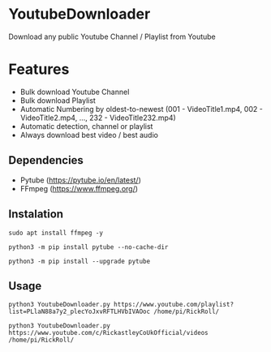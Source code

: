 # YoutubeDownloader
 Download any public Youtube Channel / Playlist from Youtube</br>
 
# Features
 * Bulk download Youtube Channel
 * Bulk download Playlist
 * Automatic Numbering by oldest-to-newest (001 - VideoTitle1.mp4, 002 - VideoTitle2.mp4, ..., 232 - VideoTitle232.mp4)
 * Automatic detection, channel or playlist
 * Always download best video / best audio
 
## Dependencies
  * Pytube (https://pytube.io/en/latest/)
  * FFmpeg (https://www.ffmpeg.org/)

## Instalation
```
sudo apt install ffmpeg -y
```
```
python3 -m pip install pytube --no-cache-dir
```
```
python3 -m pip install --upgrade pytube
```

## Usage
```
python3 YoutubeDownloader.py https://www.youtube.com/playlist?list=PLlaN88a7y2_plecYoJxvRFTLHVbIVAOoc /home/pi/RickRoll/
```
```
python3 YoutubeDownloader.py https://www.youtube.com/c/RickastleyCoUkOfficial/videos /home/pi/RickRoll/
```
